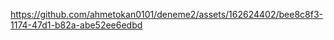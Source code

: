 



https://github.com/ahmetokan0101/deneme2/assets/162624402/bee8c8f3-1174-47d1-b82a-abe52ee6edbd

